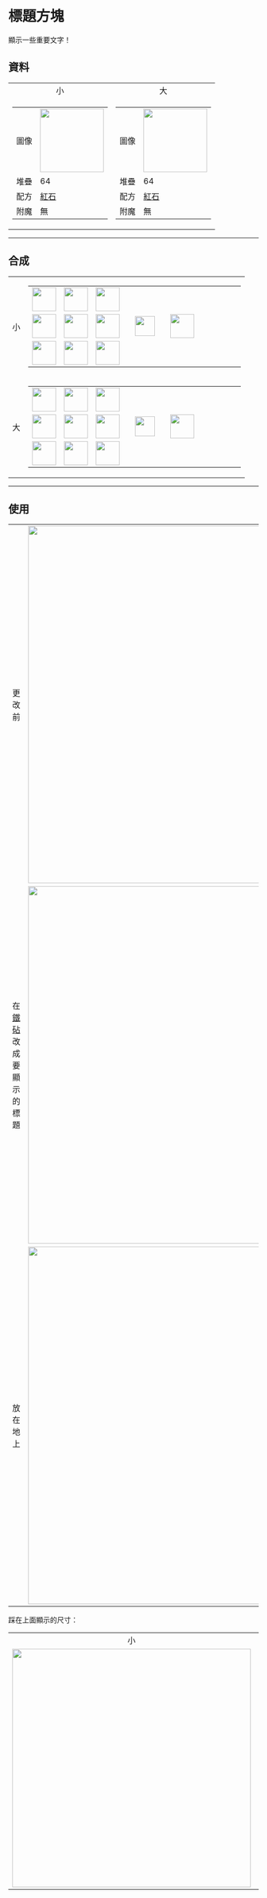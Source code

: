 # 標題方塊
顯示一些重要文字！

## 資料
<table>
    <tr>
        <td align="center">小</td>
        <td align="center">大</td>
    </tr>
    <tr>
        <td>
            <table>
                <tr><td>圖像</td><td><img src="https://i.imgur.com/u3Xw80S.png" width="128"/></td></tr>
                <tr><td align="end">堆疊</td><td>64</td></tr>
                <tr><td align="end">配方</td><td><a href="https://minecraft.fandom.com/zh/wiki/合成/紅石配方">紅石</a></td></tr>
                <tr><td align="end">附魔</td><td>無</td></tr>
            </table>
        </td>
        <td>
            <table>
                <tr><td>圖像</td><td><img src="https://i.imgur.com/Pnw2qaJ.png" width="128"/></td></tr>
                <tr><td align="end">堆疊</td><td>64</td></tr>
                <tr><td align="end">配方</td><td><a href="https://minecraft.fandom.com/zh/wiki/合成/紅石配方">紅石</a></td></tr>
                <tr><td align="end">附魔</td><td>無</td></tr>
            </table>
        </td>
    </tr>
</table>

---

## 合成
<table>
    <tr>
        <td align="center">小</td>
        <td>
            <table>
                <tr><td><img src="https://i.imgur.com/G2ANDA0.png" width="48"/></td><td><img src="https://i.imgur.com/G2ANDA0.png" width="48"/></td><td><img src="https://i.imgur.com/G2ANDA0.png" width="48"/></td><td colspan="3"></td></tr>
                <tr><td><img src="https://i.imgur.com/G2ANDA0.png" width="48"/></td><td><img src="https://i.imgur.com/5EI7nbi.png" width="48"/></td><td><img src="https://i.imgur.com/G2ANDA0.png" width="48"/></td><td width="70" align="center"><img src="https://i.imgur.com/VE0KqIE.png" width="40"/></td><td><img src="https://i.imgur.com/u3Xw80S.png" width="48"/></td><td width="70"></td></tr>
                <tr><td><img src="https://i.imgur.com/G2ANDA0.png" width="48"/></td><td><img src="https://i.imgur.com/G2ANDA0.png" width="48"/></td><td><img src="https://i.imgur.com/G2ANDA0.png" width="48"/></td><td colspan="3"></td></tr>
            </table>
        </td>
    </tr>
    <tr>
        <td align="center">大</td>
        <td>
            <table>
                <tr><td><img src="https://i.imgur.com/wl43BjZ.png" width="48"/></td><td><img src="https://i.imgur.com/5EI7nbi.png" width="48"/></td><td><img src="https://i.imgur.com/wl43BjZ.png" width="48"/></td><td colspan="3"></td></tr>
                <tr><td><img src="https://i.imgur.com/wl43BjZ.png" width="48"/></td><td><img src="https://i.imgur.com/u3Xw80S.png" width="48"/></td><td><img src="https://i.imgur.com/wl43BjZ.png" width="48"/></td><td width="70" align="center"><img src="https://i.imgur.com/VE0KqIE.png" width="40"/></td><td><img src="https://i.imgur.com/Pnw2qaJ.png" width="48"/></td><td width="70"></td></tr>
                <tr><td><img src="https://i.imgur.com/wl43BjZ.png" width="48"/></td><td><img src="https://i.imgur.com/wl43BjZ.png" width="48"/></td><td><img src="https://i.imgur.com/wl43BjZ.png" width="48"/></td><td colspan="3"></td></tr>
            </table>
        </td>
    </tr>
</table>

---

## 使用
<table>
    <tr><td>更改前</td><td><img src="https://i.imgur.com/UzZYyBx.png" width="720"/></td></tr>
    <tr><td>在<a href="https://minecraft.fandom.com/zh/wiki/鐵砧">鐵砧</a>改成要顯示的標題</td><td><img src="https://i.imgur.com/MCTMmoP.png" width="720"/></td></tr>
    <tr><td>放在地上</td><td><img src="https://i.imgur.com/9zJMV0Z.png" width="720"/></td></tr>
</table>

踩在上面顯示的尺寸：
<table>
<td align="center">小</td><td align="center">大</td>
    <tr><td><img src="https://i.imgur.com/1FTaBO1.png" width="480"/></td><td><img src="https://i.imgur.com/NubzEhC.png" width="480"/></td></tr>
</table>